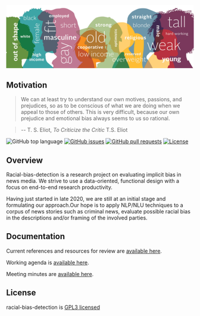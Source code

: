 <p align="center"><a href="https://github.com/justinkuan/racial-bias-detection" target="_blank" rel="noopener noreferrer"><img src="docs/images/PulseBiasIllustration_v2-scaled.jpg?raw=true" alt="temporary logo"></a></p>

## Motivation  

> We can at least try to understand our own motives, passions, and prejudices, so as to be conscious of what we are doing when we appeal to those of others.  This is very difficult, because our own prejudice and emotional bias always seems to us so rational.

> -- T. S. Eliot, *To Criticize the Critic*
T.S. Eliot

![GitHub top language](https://img.shields.io/github/languages/top/justinkuan/racial-bias-detection)
[![GitHub issues](https://img.shields.io/github/issues-raw/justinkuan/racial-bias-detection?style=flat)](https://github.com/justinkuan/racial-bias-detection/issues)
[![GitHub pull requests](https://img.shields.io/github/issues-pr/justinkuan/racial-bias-detection)](https://github.com/justinkuan/racial-bias-detection/pulls)
[![License](https://img.shields.io/github/license/justinkuan/racial-bias-detection)](license.txt)

## Overview  

Racial-bias-detection is a research project on evaluating implicit bias in news media.  We strive to use a data-oriented, functional design with a focus on end-to-end research productivity.

Having just started in late 2020, we are still at an initial stage and formulating our approach.Our hope is to apply NLP/NLU techniques to a corpus of news stories such as criminal news, evaluate possible racial bias in the descriptions and/or framing of the involved parties.

## Documentation

Current references and resources for review are [available here](docs/resources/resources.md).

Working agenda is [available here](docs/minutes/agenda.md).

Meeting minutes are [available here](docs/minutes).

## License
racial-bias-detection is [GPL3 licensed](LICENSE.txt)